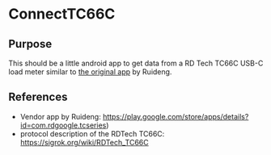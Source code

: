# ConnectTC66C

## Purpose

This should be a little android app to get data from a RD Tech TC66C USB-C load meter similar to [the original app](https://play.google.com/store/apps/details?id=com.rdgoogle.tcseries) by Ruideng.

## References
- Vendor app by Ruideng: https://play.google.com/store/apps/details?id=com.rdgoogle.tcseries)
- protocol description of the RDTech TC66C: https://sigrok.org/wiki/RDTech_TC66C